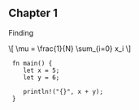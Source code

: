 ## Chapter 1

Finding 

\\[ \mu = \frac{1}{N} \sum_{i=0} x_i \\]


```rust,noplayground
 fn main() {
    let x = 5;
    let y = 6;

    println!("{}", x + y);
 }
```

